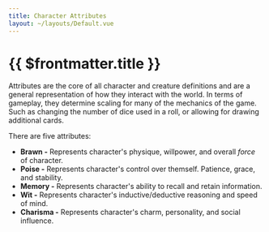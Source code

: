 ```yaml
---
title: Character Attributes
layout: ~/layouts/Default.vue
---
```


# {{ $frontmatter.title }}

Attributes are the core of all character and creature definitions and are a
general representation of how they interact with the world. In terms of
gameplay, they determine scaling for many of the mechanics of the game. Such as
changing the number of dice used in a roll, or allowing for drawing additional
cards.

There are five attributes:

- **Brawn -** Represents character's physique, willpower, and overall _force_ of
  character.
- **Poise -** Represents character's control over themself. Patience, grace, and
  stability.
- **Memory -** Represents character's ability to recall and retain information.
- **Wit -** Represents character's inductive/deductive reasoning and speed of
  mind.
- **Charisma -** Represents character's charm, personality, and social
  influence.